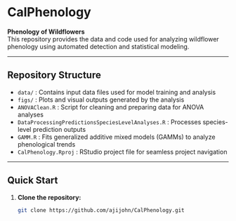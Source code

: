 # CalPhenology

**Phenology of Wildflowers**  
This repository provides the data and code used for analyzing wildflower phenology using automated detection and statistical modeling.

---

##  Repository Structure

- `data/` : Contains input data files used for model training and analysis  
- `figs/` : Plots and visual outputs generated by the analysis  
- `ANOVAClean.R` : Script for cleaning and preparing data for ANOVA analyses  
- `DataProcessingPredictionsSpeciesLevelAnalyses.R` : Processes species-level prediction outputs  
- `GAMM.R` : Fits generalized additive mixed models (GAMMs) to analyze phenological trends  
- `CalPhenology.Rproj` : RStudio project file for seamless project navigation

---

##  Quick Start

1. **Clone the repository:**
   ```bash
   git clone https://github.com/ajijohn/CalPhenology.git
